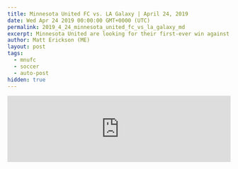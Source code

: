 ```yaml
---
title: Minnesota United FC vs. LA Galaxy | April 24, 2019
date: Wed Apr 24 2019 00:00:00 GMT+0000 (UTC)
permalink: 2019_4_24_minnesota_united_fc_vs_la_galaxy_md
excerpt: Minnesota United are looking for their first-ever win against the LA Galaxy and first win at Allianz Field when they host their Western Conference rival Wednesday night in this Week 9 match-up of the 2019 MLS Regular Season.
author: Matt Erickson (ME)
layout: post
tags:
  - mnufc
  - soccer
  - auto-post
hidden: true
---
```

<div class='soccer-video-wrapper'>
    <iframe class='soccer-video' width='100%' height='auto' frameborder='0' allowfullscreen src="https://www.mnufc.com/iframe-video?brightcove_id=6029669450001&brightcove_player_id=default&brightcove_account_id=5534894110001"></iframe>
  </div>
